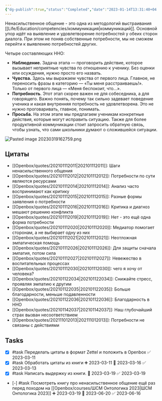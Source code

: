 ```yaml
---
{"dg-publish":true,"status":"Completed","date":"2023-01-14T13:31:40+04:00","modified_at":"2023-06-16T15:13:07+03:00","rating":4,"tags":["books"],"dg-path":"/books/Ненасильственное общение.md","permalink":"/books/nenasilstvennoe-obshhenie/","dgPassFrontmatter":true}
---
```





Ненасильственное общение - это одна из методологий выстраивания [[Life/Education/competencies/коммуникация\|коммуникаций]]. Основной упор идёт на выявление и удовлетворение потребностей у обеих сторон диалога. При этом не поняв собственные потребности, мы не сможем перейти к выявлению потребностей других.

Четыре составляющих ННО:
-   **Наблюдение.** Задача этапа — проговорить действие, которое вызывает неприятные чувства по отношению к ученику. Без оценки или осуждения, нужно просто его назвать. 
-   **Чувства.** Здесь мы выражаем чувства от первого лица. Главное, не переносить фразы в категорию ― «Ты меня расстраиваешь!». Только от первого лица ― «Меня беспокоит, что…».
-   **Потребность**. Этот этап скорее важен не для собеседника, а для говорящего. Важно понять, почему так сильно задевает поведение ученика и какая внутренняя потребность не удовлетворена. Это не нужно проговаривать, главное, понимать. 
-   **Просьба.** На этом этапе мы предлагаем ученикам конкретные действия, которые могут исправить ситуацию. Также для более продуктивной коммуникации стоит запросить обратную связь, чтобы узнать, что сами школьники думают о сложившейся ситуации.

![Pasted image 20230319162759.png](/img/user/_media/Pasted%20image%2020230319162759.png)

## Цитаты

- [[Openbox/quotes/202101112011\|202101112011]]: Шаги ненасильственного общения
- [[Openbox/quotes/202101112012\|202101112012]]: Потребности по сути являются ресурсами
- [[Openbox/quotes/202101112014\|202101112014]]: Анализ часто воспринимают как критику
- [[Openbox/quotes/202101112015\|202101112015]]: Разные формы заявления о потребности
- [[Openbox/quotes/202101112016\|202101112016]]: Критика и диагноз мешают решению конфликта
- [[Openbox/quotes/202101112019\|202101112019]]: Нет - это ещё одна форма потребности
- [[Openbox/quotes/202101112020\|202101112020]]: Медиатор помогает сторонам, а не выбирает одну из них
- [[Openbox/quotes/202101112021\|202101112021]]: Неотложная эмпатическая помощь
- [[Openbox/quotes/202101112026\|202101112026]]: Для защиты сначала эмпатия, потом сила
- [[Openbox/quotes/202101112027\|202101112027]]: Невежество в воспитательных процессах
- [[Openbox/quotes/202101112030\|202101112030]]: чего я хочу от человека?
- [[Openbox/quotes/202101122034\|202101122034]]: Снижайте стресс, проявляя эмпатию к другим
- [[Openbox/quotes/202101122035\|202101122035]]: Больше благодарности, меньше подавленности
- [[Openbox/quotes/202101122036\|202101122036]]: Благодарность в ННО
- [[Openbox/quotes/202101142037\|202101142037]]: Наш глубочайший страх вызван несоответствием
- [[Openbox/quotes/202111012013\|202111012013]]: Потребности не связаны с действиями


## Tasks

- [x] #task Переделать цитаты в формат Zettel и положить в Openbox ✅ 2023-03-11
- [x] #task Обработать цитаты из книги ➕ 2023-03-11 📅 2023-03-16 ✅ 2023-03-13
- [x] #task Написать выдержку из книги. 📅 2023-03-19 ✅ 2023-03-19
- [-] #task Посмотреть книгу про ненасильственное общение ещё раз перед походом на [[Openbox/courses/ШСМ Онтологика 2023\|ШСМ Онтологика 2023]] ➕ 2023-03-19 📅 2023-06-20 ✅ 2023-06-16
